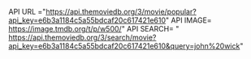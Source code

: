 API URL ="https://api.themoviedb.org/3/movie/popular?api_key=e6b3a1184c5a55bdcaf20c617421e610"
API IMAGE= https://image.tmdb.org/t/p/w500/"
API SEARCH= " https://api.themoviedb.org/3/search/movie?api_key=e6b3a1184c5a55bdcaf20c617421e610&query=john%20wick"